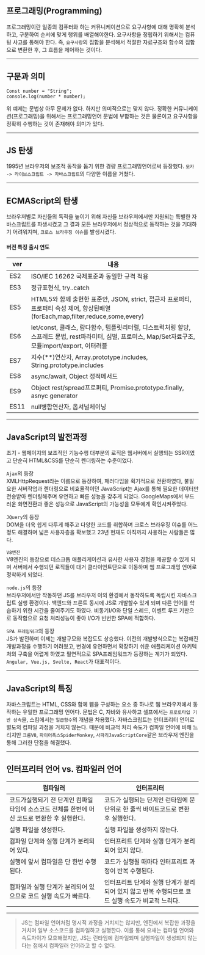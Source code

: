 ## 프로그래밍(Programming)

프로그래밍이란 일종의 컴퓨터와 하는 커뮤니케이션으로 요구사항에 대해 명확히 분석하고, 구분하여 순서에 맞게 행위를 배열해야한다.
요구사항을 정립하기 위해서는 컴퓨팅 사고를 통해야 한다.
즉, `요구사항`의 집합을 분석해서 적절한 자료구조와 함수의 집합으로 변환한 후, 그 흐름을 제어하는 것이다.

<hr style="color:red;"/>

## 구문과 의미

    Const number = "String";
    console.log(number * number);

위 예제는 문법상 아무 문제가 없다. 하지만 의미적으로는 맞지 않다.
정확한 커뮤니케이션(프로그래밍)을 위해서는 프로그래밍언어 문법에 부합하는 것은 물론이고 요구사항을 정확히 수행하는 것이 존재해야 의미가 있다.

<hr style="color:red;"/>

## JS 탄생

1995년 브라우저의 보조적 동작을 돕기 위한 경량 프로그래밍언어로써 등장했다.
`모카 -> 라이브스크립트 -> 자바스크립트`의 다양한 이름을 거쳤다.

<hr style="color:red;"/>

## ECMAScript의 탄생

브라우저별로 자신들의 독적을 높이기 위해 자신들 브라우저에서만 지원되는 특별한 자바스크립트를 파생시켰고 그 결과 모든 브라우저에서 정상적으로 동작하는 것을 기대하기 어려워지며, `크로스 브라우징 이슈`를 발생시켰다.

#### 버전	특징	출시 연도
|ver|내용|
|------|---|
|ES2|ISO/IEC 16262 국제표준과 동일한 규격 적용|
|ES3|정규표현식, try..catch|
|ES5|HTML5와 함께 출현한 표준안, JSON, strict, 접근자 프로퍼티, 프로퍼티 속성 제어, 향상된배열(forEach,map,filter,reduce,some,every)|
|ES6|let/const, 클래스, 람다함수, 템플릿리터럴, 디스트럭처링 할당, 스프레드 문법, rest파라미터, 심벌, 프로미스, Map/Set자료구조, 모듈import/export, 이터러블|
|ES7|지수(**)연산자, Array.prototype.includes, String.prototype.includes|
|ES8|async/await, Object 정적메서드|
|ES9|Object rest/spread프로퍼티, Promise.prototype.finally, asnyc generator|
|ES11|null병합연산자, 옵셔널체이닝|

<hr style="color:red;"/>

## JavaScript의 발전과정

초기 - 웹페이지의 보조적인 기능수행
대부분의 로직은 웹서버에서 실행되는 SSR이였고 단순히 HTML&CSS를 단순히 렌더링하는 수준이었다.

`Ajax`의 등장 <br />
XMLHttpRequest라는 이름으로 등장하여, 패러다임을 획기적으로 전환하였다, 불필요한 서버작업과 렌더링으로 비효율적이던 JavaScript는 Ajax를 통해 필요한 데이터만 전송받아 렌더링해주며 유연하고 빠른 성능을 갖추게 되었다.
GoogleMaps에서 부드러운 화면전환과 좋은 성능으로 JavaScript의 가능성을 모두에게 확인시켜주었다.

`JQuery`의 등장 <br />
DOM을 더욱 쉽게 다루게 해주고 다양한 코드를 취합하며 크로스 브라우징 이슈를 어느정도 해결하며 넓은 사용자층을 확보했고 23년 현재도 아직까지 사용하는 사람들은 많다.

`V8엔진` <br />
V8엔진의 등장으로 데스크톱 애플리케이션과 유사한 사용자 경험을 제공할 수 있게 되며 서버에서 수행되던 로직들이 대거 클라이언트단으로 이동하며 웹 프로그래밍 언어로 정착하게 되었다.

`node.js`의 등장 <br />
브라우저에서만 작동하던 JS를 브라우저 이외 환경에서 동작하도록 독립시킨 자바스크립트 실행 환경이다.
백엔드와 프론트 동시에 JS로 개발할수 있게 되며 다른 언어를 학습하기 위한 시간을 줄여주기도 하였다.
비동기I/O와 단일 스레드, 이벤트 루프 기판으로 동작함으로 요청 처리성능이 좋아 I/O가 빈번한 SPA에 적합하다.

`SPA 프레임워크`의 등장 <br />
JS가 발전하며 이제는 개발규모와 복잡도도 상승했다. 이전의 개발방식으로는 복잡해진 개발과정을 수행하기 어려웠고, 변경에 유연하면서 확장하기 쉬운 애플리케이션 아키텍처의 구축을 어렵게 하였고 필연적으로 SPA프레임워크가 등장하는 계기가 되었다.
`Angular, Vue.js, Svelte, React`가 대표적이다.

<hr style="color:red;"/>

## JavaScript의 특징
자바스크립트는 HTML, CSS와 함께 웹을 구성하는 요소 중 하나로 웹 브라우저에서 동작하는 유일한 프로그래밍 언어다.
문법은 C, 자바와 유사하고 셀프에서는 `프로토타입 기반 상속`을, 스킴에서는 `일급함수`의 개념을 차용했다.
자바스크립트는 인터프리터 언어로 별도의 컴파일 과정을 거치지 않는다. 때문에 비교적 처리 속도가 컴파일 언어에 비해 느리지만 `크롬V8`, `파이어폭스SpiderMonkey`, `사파리JavaScriptCore`같은 브라우저 엔진을 통해 그러한 단점을 해결했다.

<hr style="color:red;"/>

## 인터프리터 언어 vs. 컴파일러 언어
|컴파일러|인터프리터|
|------|---|
|코드가실행되기 전 단계인 컴파일 타임에 소스코드 전체를 한번에 머신 코드로 변환한 후 실행한다.|코드가 실행되는 단계인 런타임에 문 단위로 한 줄씩 바이트코드로 변환 후 실행한다.|
|실행 파일을 생성한다.|실행 파일을 생성하지 않는다.|
|컴파일 단계와 실행 단계가 분리되어 있다.|인터프리트 단계와 실행 단계가 분리되어 있지 않다.|
|실행에 앞서 컴파일은 단 한번 수행된다.|코드가 실행될 때마다 인터프리트 과정이 반복 수행된다.|
|컴파일과 실행 단계가 분리되어 있으므로 코드 실행 속도가 빠르다.|인터프리트 단계와 실행 단계가 분리되어 있지 않고 반복 수행되므로 코드 실행 속도가 비교적 느리다.|

<hr style="color:red;"/>

> JS는 컴파일 언어처럼 명시적 과정을 거치지는 않지만, 엔진에서 복잡한 과정을 거치며 일부 소스코드를 컴파일하고 실행한다. 이를 통해 요새는 컴파일 언어와 속도차이가 모호해졌지만, JS는 런타임에 컴파일되며 실행파일이 생성되지 않는다는 점에서 컴파일러 언어라고 할 수 없다.



